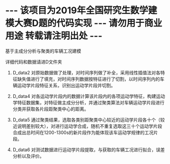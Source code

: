 # --- 该项目为2019年全国研究生数学建模大赛D题的代码实现 --- 请勿用于商业用途 转载请注明出处 --- 

基于主成分分析与聚类的车辆工况建模

详细代码和数据请进D文件夹

1. D_data2 对原始数据做了处理，对时间序列做了补全，采用线性插值法对各特征缺失值进行了填充，对时间序列数据按特征进行了切割，以时间序列内的车辆运动学片段特征关系，识别出运动学片段并切割。

2. D_data4 对各运动学片段内的数据计算该片段内的各项运动学特征，构建运动学特征数据集，对特征做主成分分析，并通过聚类算法对车辆运动学片段进行分类并获取各片段距聚类中心的距离。

3. D_data5 通过聚类结果，选取各类别距聚类中心较近的运动学片段各十个（较近说明差别较大），对进行运动学合成，随机不重复选取这三十个运动学片段合成出总时间在1200-1300s的新片段作为能体现该车运动学规律的工况片段。

4. D_data6 对测试数据进行运动学片段提取，与获取的车辆工况进行拟合，误差分析以及评价。
